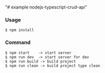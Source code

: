 "# example nodejs-typescript-crud-api" 

### Usage
```
$ npm install
```

### Command

```
$ npm start    -> start server
$ npm run dev  -> start server for dev
$ npm run build -> build project
$ npm run clean -> build project type clean
```
